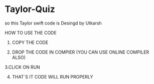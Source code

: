 # Taylor-Quiz


so this Taylor swift code is Desingd by Utkarsh 

HOW TO USE THE CODE 

1. COPY THE CODE 

2. DROP THE CODE IN COMPIER (YOU CAN USE ONLINE COMPILER ALSO)

3.CLICK ON RUN 

4. THAT`S IT CODE WILL RUN PROPERLY


